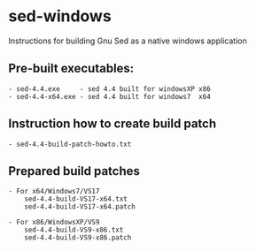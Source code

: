 # sed-windows
Instructions for building Gnu Sed as a native windows application

## Pre-built executables:
    - sed-4.4.exe     - sed 4.4 built for windowsXP x86
    - sed-4.4-x64.exe - sed 4.4 built for windows7  x64

## Instruction how to create build patch
    - sed-4.4-build-patch-howto.txt

## Prepared build patches

    - For x64/Windows7/VS17
        sed-4.4-build-VS17-x64.txt
        sed-4.4-build-VS17-x64.patch

    - For x86/WindowsXP/VS9
        sed-4.4-build-VS9-x86.txt
        sed-4.4-build-VS9-x86.patch
